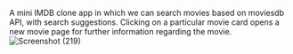A mini IMDB clone app in which we can search movies based on moviesdb API, with search suggestions. Clicking on a particular movie card opens a new movie page for further information regarding the movie.![Screenshot (219)](https://github.com/amanyadav-10/Movie-App/assets/86738676/6b910ee7-800a-4d0e-bd6e-1826cb283a87)
